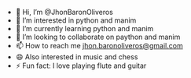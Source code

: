 - 👋 Hi, I’m @JhonBaronOliveros
- 👀 I’m interested in python and manim
- 🌱 I’m currently learning python and manim
- 💞️ I’m looking to collaborate on paython and manim
- 📫 How to reach me jhon.baronoliveros@gmail.com
- 😄 Also interested in music and chess
- ⚡ Fun fact: I love playing flute and guitar

<!---
JhonBaronOliveros/JhonBaronOliveros is a ✨ special ✨ repository because its `README.md` (this file) appears on your GitHub profile.
You can click the Preview link to take a look at your changes.
--->
